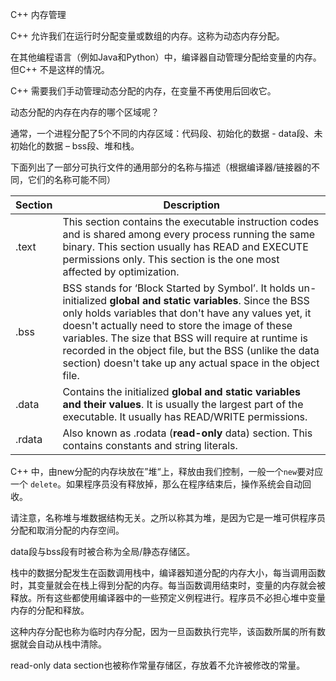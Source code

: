 C++ 内存管理

C++ 允许我们在运行时分配变量或数组的内存。这称为动态内存分配。

在其他编程语言（例如Java和Python）中，编译器自动管理分配给变量的内存。但C++ 不是这样的情况。

C++ 需要我们手动管理动态分配的内存，在变量不再使用后回收它。



动态分配的内存在内存的哪个区域呢？

通常，一个进程分配了5个不同的内存区域：代码段、初始化的数据 - data段、未初始化的数据 – bss段、堆和栈。

[^BSS]: BSS 的意思是 ‘Block Started by Symbol’，它包含未初始化的全局和静态变量。

下面列出了一部分可执行文件的通用部分的名称与描述（根据编译器/链接器的不同，它们的名称可能不同）

| **Section** | **Description**                                              |
| ----------- | ------------------------------------------------------------ |
| .text       | This section contains the executable instruction codes and is shared among every process running the same binary. This section usually has READ and EXECUTE permissions only. This section is the one most affected by optimization. |
| .bss        | BSS stands for ‘Block Started by Symbol’. It holds un-initialized **global and static variables**. Since the BSS only holds variables that don't have any values yet, it doesn't actually need to store the image of these variables. The size that BSS will require at runtime is recorded in the object file, but the BSS (unlike the data section) doesn't take up any actual space in the object file. |
| .data       | Contains the initialized **global and static variables and their values**. It is usually the largest part of the executable. It usually has READ/WRITE permissions. |
| .rdata      | Also known as .rodata (**read-only** data) section. This contains constants and string literals. |



C++ 中，由new分配的内存块放在”堆“上，释放由我们控制，一般一个`new`要对应一个 `delete`。如果程序员没有释放掉，那么在程序结束后，操作系统会自动回收。

请注意，名称堆与堆数据结构无关。之所以称其为堆，是因为它是一堆可供程序员分配和取消分配的内存空间。



data段与bss段有时被合称为全局/静态存储区。



栈中的数据分配发生在函数调用栈中，编译器知道分配的内存大小，每当调用函数时，其变量就会在栈上得到分配的内存。每当函数调用结束时，变量的内存就会被释放。所有这些都使用编译器中的一些预定义例程进行。程序员不必担心堆中变量内存的分配和释放。

[^ 函数调用栈]: 栈帧(stack frame)是被推入栈的数据帧。在调用栈时，栈帧表示函数调用及其参数数据。处理器知道每个帧中有多少字节，并在将帧从栈中弹出时相应地移动栈指针。

这种内存分配也称为临时内存分配，因为一旦函数执行完毕，该函数所属的所有数据就会自动从栈中清除。



read-only data section也被称作常量存储区，存放着不允许被修改的常量。
